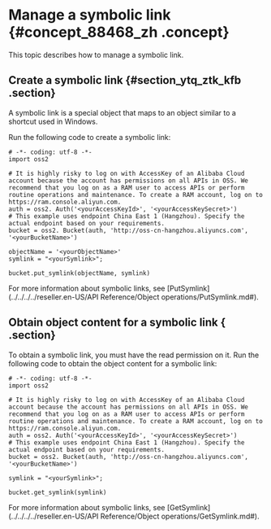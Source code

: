# Manage a symbolic link {#concept_88468_zh .concept}

This topic describes how to manage a symbolic link.

## Create a symbolic link {#section_ytq_ztk_kfb .section}

A symbolic link is a special object that maps to an object similar to a shortcut used in Windows.

Run the following code to create a symbolic link:

```language-python
# -*- coding: utf-8 -*-
import oss2

# It is highly risky to log on with AccessKey of an Alibaba Cloud account because the account has permissions on all APIs in OSS. We recommend that you log on as a RAM user to access APIs or perform routine operations and maintenance. To create a RAM account, log on to https://ram.console.aliyun.com.
auth = oss2. Auth('<yourAccessKeyId>', '<yourAccessKeySecret>')
# This example uses endpoint China East 1 (Hangzhou). Specify the actual endpoint based on your requirements.
bucket = oss2. Bucket(auth, 'http://oss-cn-hangzhou.aliyuncs.com', '<yourBucketName>')

objectName = '<yourObjectName>'
symlink = "<yourSymlink>";

bucket.put_symlink(objectName, symlink)

```

For more information about symbolic links, see [PutSymlink](../../../../reseller.en-US/API Reference/Object operations/PutSymlink.md#).

## Obtain object content for a symbolic link { .section}

To obtain a symbolic link, you must have the read permission on it. Run the following code to obtain the object content for a symbolic link:

```language-python
# -*- coding: utf-8 -*-
import oss2

# It is highly risky to log on with AccessKey of an Alibaba Cloud account because the account has permissions on all APIs in OSS. We recommend that you log on as a RAM user to access APIs or perform routine operations and maintenance. To create a RAM account, log on to https://ram.console.aliyun.com.
auth = oss2. Auth('<yourAccessKeyId>', '<yourAccessKeySecret>')
# This example uses endpoint China East 1 (Hangzhou). Specify the actual endpoint based on your requirements.
bucket = oss2. Bucket(auth, 'http://oss-cn-hangzhou.aliyuncs.com', '<yourBucketName>')

symlink = "<yourSymlink>";

bucket.get_symlink(symlink)

```

For more information about symbolic links, see [GetSymlink](../../../../reseller.en-US/API Reference/Object operations/GetSymlink.md#).

